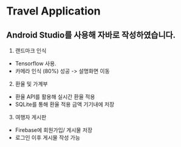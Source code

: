 Travel Application
=============
## Android Studio를 사용해 자바로 작성하였습니다.

1. 랜드마크 인식
 + Tensorflow 사용.
 + 카메라 인식 (80%) 성공 -> 설명화면 이동
 
2. 환율 및 가계부
 + 환율 API를 활용해 실시간 환율 적용
 + SQLite를 통해 환율 적용 금액 기기내에 저장
 
3. 여행자 게시판
 + Firebase에 회원가입/ 게시물 저장
 + 로그인 이후 게시물 작성 가능 
 
